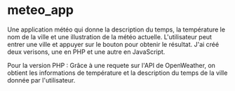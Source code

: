 # meteo_app

Une application météo qui donne la description du temps, la température le nom de la ville et une illustration de la météo actuelle.
L'utilisateur peut entrer une ville et appuyer sur le bouton pour obtenir le résultat.
J'ai créé deux verisons, une en PHP et une autre en JavaScript.

Pour la version PHP :
Grâce à une requete sur l'API de OpenWeather, on obtient les informations de température et la description du temps de la ville donnée par l'utilisateur.

